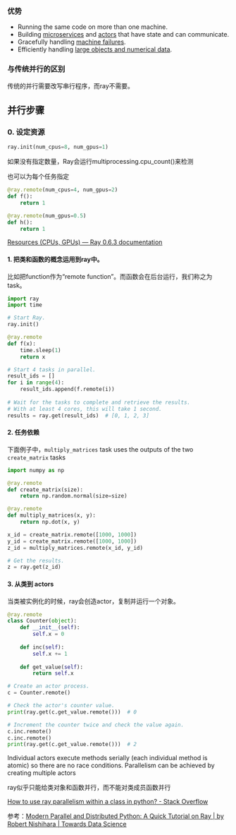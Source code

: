 ### 优势

- Running the same code on more than one machine.
- Building [microservices](https://en.wikipedia.org/wiki/Microservices) and [actors](https://en.wikipedia.org/wiki/Actor_model) that have state and can communicate.
- Gracefully handling [machine failures](https://en.wikipedia.org/wiki/Fault_tolerance).
- Efficiently handling [large objects and numerical data](https://ray-project.github.io/2017/10/15/fast-python-serialization-with-ray-and-arrow.html).



### 与传统并行的区别

传统的并行需要改写串行程序，而ray不需要。



## 并行步骤

### 0. 设定资源

```python
ray.init(num_cpus=8, num_gpus=1)
```

如果没有指定数量，Ray会运行multiprocessing.cpu_count()来检测



也可以为每个任务指定

```python
@ray.remote(num_cpus=4, num_gpus=2)
def f():
    return 1

@ray.remote(num_gpus=0.5)
def h():
    return 1
```



[Resources (CPUs, GPUs) — Ray 0.6.3 documentation](https://docs.ray.io/en/stable/resources.html)

#### 1. 把类和函数的概念运用到ray中。

比如把function作为“remote function”。而函数会在后台运行，我们称之为task。

```python
import ray
import time

# Start Ray.
ray.init()

@ray.remote
def f(x):
    time.sleep(1)
    return x

# Start 4 tasks in parallel.
result_ids = []
for i in range(4):
    result_ids.append(f.remote(i))
    
# Wait for the tasks to complete and retrieve the results.
# With at least 4 cores, this will take 1 second.
results = ray.get(result_ids)  # [0, 1, 2, 3]
```

#### 2. 任务依赖

下面例子中，`multiply_matrices` task uses the outputs of the two `create_matrix` tasks

```python
import numpy as np

@ray.remote
def create_matrix(size):
    return np.random.normal(size=size)

@ray.remote
def multiply_matrices(x, y):
    return np.dot(x, y)

x_id = create_matrix.remote([1000, 1000])
y_id = create_matrix.remote([1000, 1000])
z_id = multiply_matrices.remote(x_id, y_id)

# Get the results.
z = ray.get(z_id)
```

#### 3. 从类到 actors

当类被实例化的时候，ray会创造actor，复制并运行一个对象。

```python
@ray.remote
class Counter(object):
    def __init__(self):
        self.x = 0
    
    def inc(self):
        self.x += 1
    
    def get_value(self):
        return self.x

# Create an actor process.
c = Counter.remote()

# Check the actor's counter value.
print(ray.get(c.get_value.remote()))  # 0

# Increment the counter twice and check the value again.
c.inc.remote()
c.inc.remote()
print(ray.get(c.get_value.remote()))  # 2
```

Individual actors execute methods serially (each individual method is atomic) so there are no race conditions. Parallelism can be achieved by creating multiple actors



ray似乎只能给类对象和函数并行，而不能对类成员函数并行

[How to use ray parallelism within a class in python? - Stack Overflow](https://stackoverflow.com/questions/64321153/how-to-use-ray-parallelism-within-a-class-in-python)



参考：[Modern Parallel and Distributed Python: A Quick Tutorial on Ray | by Robert Nishihara | Towards Data Science](https://towardsdatascience.com/modern-parallel-and-distributed-python-a-quick-tutorial-on-ray-99f8d70369b8)